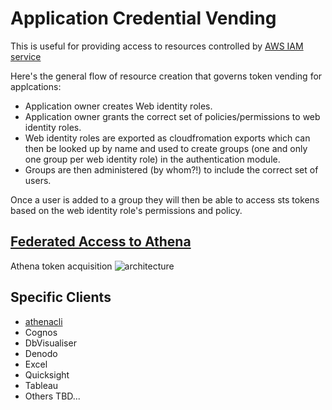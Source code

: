 # Application Credential Vending
This is useful for providing access to resources controlled by [AWS IAM service](https://aws.amazon.com/iam/)

Here's the general flow of resource creation that governs token vending for
applcations:

* Application owner creates Web identity roles.
* Application owner grants the correct set of policies/permissions to web
  identity roles.
* Web identity roles are exported as cloudfromation exports which can then be
looked up by name and used to create groups (one and only one group per web
identity role) in the authentication module.
* Groups are then administered (by whom?!) to include the correct set of users.

Once a user is added to a group they will then be able to access sts tokens
based on the web identity role's permissions and policy.

## [Federated Access to Athena](https://docs.aws.amazon.com/athena/latest/ug/access-federation-saml.html)

Athena token acquisition ![architecture ](https://docs.aws.amazon.com/athena/latest/ug/images/athena-saml-based-federation.png)

## Specific Clients

* [athenacli](https://github.com/ucopacme/amazon-cognito-cdk-example-for-getting-aws-credentials/blob/dev/docs/athenacli.md)
* Cognos
* DbVisualiser
* Denodo
* Excel
* Quicksight
* Tableau
* Others TBD...
